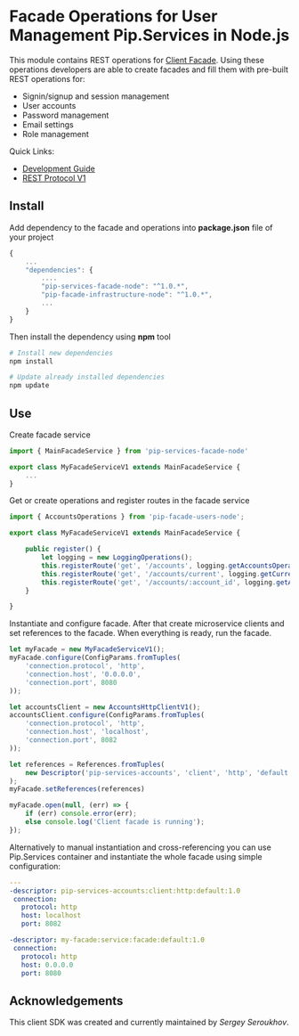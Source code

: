 # Facade Operations for User Management Pip.Services in Node.js

This module contains REST operations for [Client Facade](github.com:pip-services/pip-services-facade-node.git).
Using these operations developers are able to create facades and fill them with pre-built REST operations for:

* Signin/signup and session management
* User accounts
* Password management
* Email settings
* Role management

<a name="links"></a> Quick Links:

* [Development Guide](doc/Development.md)
* [REST Protocol V1](doc/RestProtocolV1.md)

## Install

Add dependency to the facade and operations into **package.json** file of your project
```javascript
{
    ...
    "dependencies": {
        ....
        "pip-services-facade-node": "^1.0.*",
        "pip-facade-infrastructure-node": "^1.0.*",
        ...
    }
}
```

Then install the dependency using **npm** tool
```bash
# Install new dependencies
npm install

# Update already installed dependencies
npm update
```

## Use

Create facade service
```typescript
import { MainFacadeService } from 'pip-services-facade-node'

export class MyFacadeServiceV1 extends MainFacadeService {
    ...
}
```

Get or create operations and register routes in the facade service
```typescript
import { AccountsOperations } from 'pip-facade-users-node';

export class MyFacadeServiceV1 extends MainFacadeService {

    public register() {
        let logging = new LoggingOperations();
        this.registerRoute('get', '/accounts', logging.getAccountsOperation());
        this.registerRoute('get', '/accounts/current', logging.getCurrentAccountOperation());
        this.registerRoute('get', '/accounts/:account_id', logging.getAccountOperation());
    }

}
```

Instantiate and configure facade. After that create microservice clients and set references to the facade.
When everything is ready, run the facade.
```typescript
let myFacade = new MyFacadeServiceV1();
myFacade.configure(ConfigParams.fromTuples(
    'connection.protocol', 'http',
    'connection.host', '0.0.0.0',
    'connection.port', 8080
));

let accountsClient = new AccountsHttpClientV1();
accountsClient.configure(ConfigParams.fromTuples(
    'connection.protocol', 'http',
    'connection.host', 'localhost',
    'connection.port', 8082
));

let references = References.fromTuples(
    new Descriptor('pip-services-accounts', 'client', 'http', 'default', '1.0'), accountsClient
);
myFacade.setReferences(references)

myFacade.open(null, (err) => {
    if (err) console.error(err);
    else console.log('Client facade is running');
});
```

Alternatively to manual instantiation and cross-referencing you can use Pip.Services container
and instantiate the whole facade using simple configuration:
```yaml
---
-descriptor: pip-services-accounts:client:http:default:1.0
 connection:
   protocol: http
   host: localhost
   port: 8082

-descriptor: my-facade:service:facade:default:1.0
 connection:
   protocol: http
   host: 0.0.0.0
   port: 8080
```

## Acknowledgements

This client SDK was created and currently maintained by *Sergey Seroukhov*.

